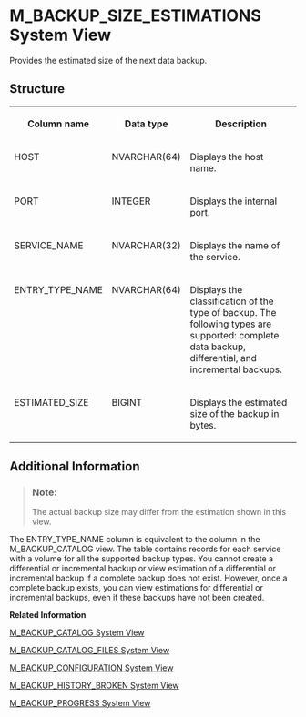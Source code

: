<!-- loiofc77a09ad59f481bb86d5ec534235b8b -->

# M\_BACKUP\_SIZE\_ESTIMATIONS System View

Provides the estimated size of the next data backup.



<a name="loiofc77a09ad59f481bb86d5ec534235b8b__section_azn_c2b_x2b"/>

## Structure


<table>
<tr>
<th valign="top">

Column name



</th>
<th valign="top">

Data type



</th>
<th valign="top">

Description



</th>
</tr>
<tr>
<td valign="top">

HOST



</td>
<td valign="top">

NVARCHAR\(64\)



</td>
<td valign="top">

Displays the host name.



</td>
</tr>
<tr>
<td valign="top">

PORT



</td>
<td valign="top">

INTEGER



</td>
<td valign="top">

Displays the internal port.



</td>
</tr>
<tr>
<td valign="top">

SERVICE\_NAME



</td>
<td valign="top">

NVARCHAR\(32\)



</td>
<td valign="top">

Displays the name of the service.



</td>
</tr>
<tr>
<td valign="top">

ENTRY\_TYPE\_NAME



</td>
<td valign="top">

NVARCHAR\(64\)



</td>
<td valign="top">

Displays the classification of the type of backup. The following types are supported: complete data backup, differential, and incremental backups.



</td>
</tr>
<tr>
<td valign="top">

ESTIMATED\_SIZE



</td>
<td valign="top">

BIGINT



</td>
<td valign="top">

Displays the estimated size of the backup in bytes.



</td>
</tr>
</table>



<a name="loiofc77a09ad59f481bb86d5ec534235b8b__section_bzn_c2b_x2b"/>

## Additional Information

> ### Note:  
> The actual backup size may differ from the estimation shown in this view.

The ENTRY\_TYPE\_NAME column is equivalent to the column in the M\_BACKUP\_CATALOG view. The table contains records for each service with a volume for all the supported backup types. You cannot create a differential or incremental backup or view estimation of a differential or incremental backup if a complete backup does not exist. However, once a complete backup exists, you can view estimations for differential or incremental backups, even if these backups have not been created.

**Related Information**  


[M\_BACKUP\_CATALOG System View](m-backup-catalog-system-view-20a8437.md "Provides common data for all backup catalog entries.")

[M\_BACKUP\_CATALOG\_FILES System View](m-backup-catalog-files-system-view-20a8100.md "Provides location information for all backup catalog entries.")

[M\_BACKUP\_CONFIGURATION System View](m-backup-configuration-system-view-20a8891.md "Provides backup configuration statistics.")

[M\_BACKUP\_HISTORY\_BROKEN System View](m-backup-history-broken-system-view-2726f4d.md "Provides information about broken backup history entries.")

[M\_BACKUP\_PROGRESS System View](m-backup-progress-system-view-783108b.md "Provides the progress of the most recent backup.")

